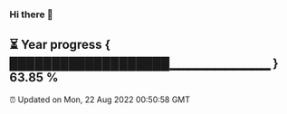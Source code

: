### Hi there 👋
⏳ Year progress { ███████████████████▁▁▁▁▁▁▁▁▁▁▁ } 63.85 %
---
⏰ Updated on Mon, 22 Aug 2022 00:50:58 GMT


